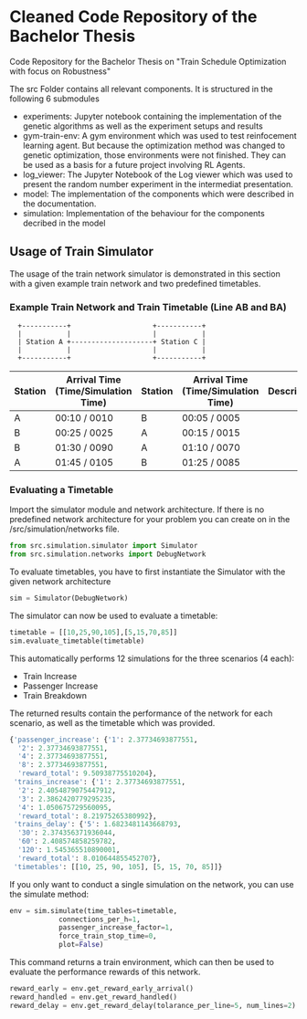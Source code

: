 # Cleaned Code Repository of the Bachelor Thesis 
Code Repository for the Bachelor Thesis on "Train Schedule Optimization with focus on Robustness"

The src Folder contains all relevant components. It is structured in the following 6 submodules
- experiments: Jupyter notebook containing the implementation of the genetic algorithms as well as the experiment setups and results
- gym-train-env: A gym environment which was used to test reinfocement learning agent. But because the optimization method was changed to genetic optimization, those environments were not finished. They can be used as a basis for a future project involving RL Agents.
- log_viewer: The Jupyter Notebook of the Log viewer which was used to present the random number experiment in the intermediat presentation.
- model: The implementation of the components which were described in the documentation.
- simulation: Implementation of the behaviour for the components decribed in the model


## Usage of Train Simulator
The usage of the train network simulator is demonstrated in this section with a given example train network and
two predefined timetables. 

### Example Train Network and Train Timetable (Line AB and BA)
```
  +-----------+                    +-----------+ 
  |           |                    |           | 
  | Station A +--------------------+ Station C | 
  |           |                    |           | 
  +-----------+                    +-----------+ 
```

| Station | Arrival Time (Time/Simulation Time) | Station | Arrival Time (Time/Simulation Time) | Description    |
|---------|-------------------------------------|---------|-------------------------------------|----------------|
|    A    | 00:10 / 0010                        | B       | 00:05 / 0005                        |                |
|    B    | 00:25 / 0025                        | A       | 00:15 / 0015                        |                |               | End dwelling   |
|    B    | 01:30 / 0090                        | A       | 01:10 / 0070                        |                |
|    A    | 01:45 / 0105                        | B       | 01:25 / 0085                        |                |

### Evaluating a Timetable
Import the simulator module and network architecture. If there is no predefined network architecture for your problem
you can create on in the /src/simulation/networks file.

```Python
from src.simulation.simulator import Simulator
from src.simulation.networks import DebugNetwork
```

To evaluate timetables, you have to first instantiate the Simulator with the given network architecture
```python
sim = Simulator(DebugNetwork)
``` 

The simulator can now be used to evaluate a timetable:
```python
timetable = [[10,25,90,105],[5,15,70,85]]
sim.evaluate_timetable(timetable)
```
This automatically performs 12 simulations for the three scenarios (4 each):
- Train Increase
- Passenger Increase
- Train Breakdown

The returned results contain the performance of the network for each scenario, as well as the timetable
which was provided.

```python
{'passenger_increase': {'1': 2.37734693877551,
  '2': 2.37734693877551,
  '4': 2.37734693877551,
  '8': 2.37734693877551,
  'reward_total': 9.50938775510204},
 'trains_increase': {'1': 2.37734693877551,
  '2': 2.4054879075447912,
  '3': 2.3862420779295235,
  '4': 1.050675729560095,
  'reward_total': 8.21975265380992},
 'trains_delay': {'5': 1.6823481143668793,
  '30': 2.374356371936044,
  '60': 2.408574858259782,
  '120': 1.545365510890001,
  'reward_total': 8.010644855452707},
 'timetables': [[10, 25, 90, 105], [5, 15, 70, 85]]}
```

If you only want to conduct a single simulation on the network, you can use the simulate method:
```python
env = sim.simulate(time_tables=timetable, 
            connections_per_h=1,
            passenger_increase_factor=1,
            force_train_stop_time=0,
            plot=False)
```

This command returns a train environment, which can then be used to evaluate the performance rewards
of this network.
```python
reward_early = env.get_reward_early_arrival()
reward_handled = env.get_reward_handled()
reward_delay = env.get_reward_delay(tolarance_per_line=5, num_lines=2)
```
